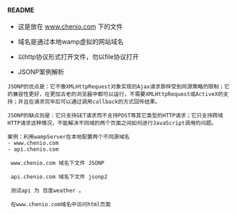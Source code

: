 #### README

- 这是放在 www.chenio.com 下的文件

- 域名是通过本地wamp虚拟的网站域名

- 以http协议形式打开文件，勿以file协议打开

- JSONP案例解析

```
JSONP的优点是：它不像XMLHttpRequest对象实现的Ajax请求那样受到同源策略的限制；它的兼容性更好，在更加古老的浏览器中都可以运行，不需要XMLHttpRequest或ActiveX的支持；并且在请求完毕后可以通过调用callback的方式回传结果。

JSONP的缺点则是：它只支持GET请求而不支持POST等其它类型的HTTP请求；它只支持跨域HTTP请求这种情况，不能解决不同域的两个页面之间如何进行JavaScript调用的问题。
```

```
案例：利用wampServer在本地配置两个不同源域名
- www.chenio.com
- api.chenio.com

 www.chenio.com 域名下文件 JSONP

 api.chenio.com 域名下文件 jsonp2

 测试api 为 百度weather 。	

 在www.chenio.com域名中访问html页面
```